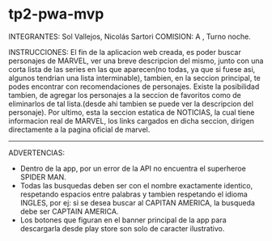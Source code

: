# tp2-pwa-mvp

INTEGRANTES: Sol Vallejos, Nicolás Sartori
COMISION: A , Turno noche.

INSTRUCCIONES:
El fin de la aplicacion web creada, es poder buscar personajes de MARVEL, ver una breve descripcion del mismo, junto con una corta lista de las series en las que aparecen(no todas, ya que si fuese asi, algunos tendrian una lista interminable), tambien, en la seccion principal, te podes encontrar con recomendaciones de personajes.
Existe la posibilidad tambien, de agregar los personajes a la seccion de favoritos como de eliminarlos de tal lista.(desde ahi tambien se puede ver la descripcion del personaje).
Por ultimo, esta la seccion estatica de NOTICIAS, la cual tiene informacion real de MARVEL, los links cargados en dicha seccion, dirigen directamente a la pagina oficial de marvel.

-------------------------------------------------------------------
ADVERTENCIAS:
- Dentro de la app, por un error de la API no encuentra el superheroe SPIDER MAN.
- Todas las busquedas deben ser con el nombre exactamente identico, respetando espacios entre palabras y tambien respetando el idioma INGLES, por ej:
  si se desea buscar al CAPITAN AMERICA, la busqueda debe ser CAPTAIN AMERICA.
- Los botones que figuran en el banner principal de la app para descargarla desde play store son solo de caracter ilustrativo.
